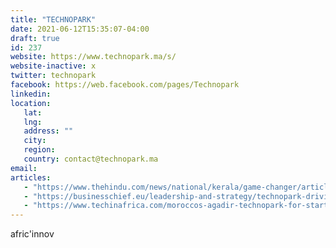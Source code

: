 ```yaml
---
title: "TECHNOPARK"
date: 2021-06-12T15:35:07-04:00
draft: true
id: 237
website: https://www.technopark.ma/s/
website-inactive: x
twitter: technopark
facebook: https://web.facebook.com/pages/Technopark
linkedin: 
location: 
   lat: 
   lng: 
   address: ""
   city: 
   region: 
   country: contact@technopark.ma
email: 
articles:
   - "https://www.thehindu.com/news/national/kerala/game-changer/article32473407.ece"
   - "https://businesschief.eu/leadership-and-strategy/technopark-driving-innovation-morocco-through-ecosystem-entrepreneurial-growth"
   - "https://www.techinafrica.com/moroccos-agadir-technopark-for-startups-is-almost-completion/"
---
```

afric'innov
